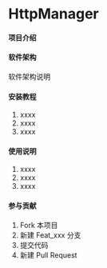 # HttpManager
#### 项目介绍
#### 软件架构
软件架构说明
#### 安装教程

1. xxxx
2. xxxx
3. xxxx

#### 使用说明

1. xxxx
2. xxxx
3. xxxx
#### 参与贡献

1. Fork 本项目
2. 新建 Feat_xxx 分支
3. 提交代码
4. 新建 Pull Request


